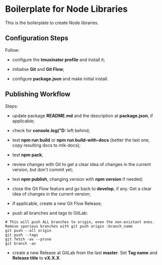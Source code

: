 # Boilerplate for Node Libraries

This is the boilerplate to create Node libraries.


## Configuration Steps

Follow:

- configure the **tmuxinator profile** and install it;

- initialise **Git** and **Git Flow**;

- configure **package.json** and make initial install.


## Publishing Workflow

Steps:

- update package **README.md** and the description at **package.json**, if applicable;

- check for **console.log("D:** left behind;

- test **npm run build** or **npm run build-with-docs** (better the last one, copy resulting docs to mlk-docs);

- test **npm pack**;

- review changes with Git to get a clear idea of changes in the current version, but don't commit yet;

- test **npm publish**, changing version with **npm version** if needed;

- close the Git Flow feature and go back to **develop**, if any. Get a clear idea of changes in the current version;

- if applicable, create a new Git Flow Release;

- push all branches and tags to GitLab:

```Shell
# This will push ALL branches to origin, even the non-existant ones. Remove sporious branches with git push origin :branch_name
git push --all origin
git push --tags
git fetch -av --prune
git branch -av
```

- create a new Release at GitLab from the last **master**. Set **Tag name** and **Release title** to **vX.X.X**.
